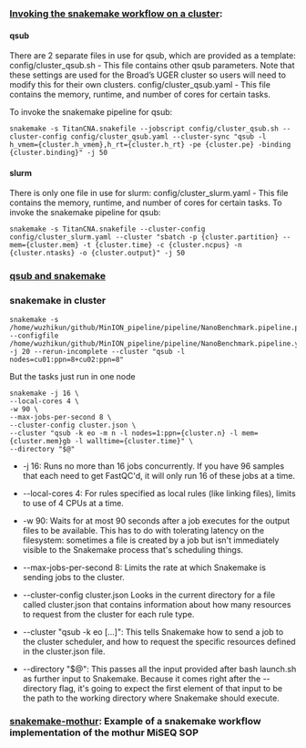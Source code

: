 
### [Invoking the snakemake workflow on a cluster](https://shahlab.ca/projects/TitanCNA/scripts/snakemake/): 

#### qsub

There are 2 separate files in use for qsub, which are provided as a template: config/cluster_qsub.sh - This file contains other qsub parameters. Note that these settings are used for the Broad’s UGER cluster so users will need to modify this for their own clusters.
config/cluster_qsub.yaml - This file contains the memory, runtime, and number of cores for certain tasks.

To invoke the snakemake pipeline for qsub:

```
snakemake -s TitanCNA.snakefile --jobscript config/cluster_qsub.sh --cluster-config config/cluster_qsub.yaml --cluster-sync "qsub -l h_vmem={cluster.h_vmem},h_rt={cluster.h_rt} -pe {cluster.pe} -binding {cluster.binding}" -j 50
```

#### slurm

There is only one file in use for slurm: config/cluster_slurm.yaml - This file contains the memory, runtime, and number of cores for certain tasks. To invoke the snakemake pipeline for qsub:

```
snakemake -s TitanCNA.snakefile --cluster-config config/cluster_slurm.yaml --cluster "sbatch -p {cluster.partition} --mem={cluster.mem} -t {cluster.time} -c {cluster.ncpus} -n {cluster.ntasks} -o {cluster.output}" -j 50
```

### [qsub and snakemake](https://biolearnr.blogspot.com/2016/05/qsub-and-snakemake.html)




### snakemake in cluster
```
snakemake -s /home/wuzhikun/github/MinION_pipeline/pipeline/NanoBenchmark.pipeline.py --configfile /home/wuzhikun/github/MinION_pipeline/pipeline/NanoBenchmark.pipeline.yaml -j 20 --rerun-incomplete --cluster "qsub -l nodes=cu01:ppn=8+cu02:ppn=8"
```

But the tasks just run in one node


```
snakemake -j 16 \
--local-cores 4 \
-w 90 \
--max-jobs-per-second 8 \
--cluster-config cluster.json \
--cluster "qsub -k eo -m n -l nodes=1:ppn={cluster.n} -l mem={cluster.mem}gb -l walltime={cluster.time}" \
--directory "$@"
```

* -j 16: Runs no more than 16 jobs concurrently. If you have 96 samples that each need to get FastQC'd, it will only run 16 of these jobs at a time.

* --local-cores 4: For rules specified as local rules (like linking files), limits to use of 4 CPUs at a time.

* -w 90: Waits for at most 90 seconds after a job executes for the output files to be available. This has to do with tolerating latency on the filesystem: sometimes a file is created by a job but isn't immediately visible to the Snakemake process that's scheduling things.

* --max-jobs-per-second 8: Limits the rate at which Snakemake is sending jobs to the cluster.

* --cluster-config cluster.json Looks in the current directory for a file called cluster.json that contains information about how many resources to request from the cluster for each rule type.

* --cluster "qsub -k eo [...]": This tells Snakemake how to send a job to the cluster scheduler, and how to request the specific resources defined in the cluster.json file.

* --directory "$@": This passes all the input provided after bash launch.sh as further input to Snakemake. Because it comes right after the --directory flag, it's going to expect the first element of that input to be the path to the working directory where Snakemake should execute.

### [snakemake-mothur](https://github.com/AAFC-BICoE/snakemake-mothur): Example of a snakemake workflow implementation of the mothur MiSEQ SOP


